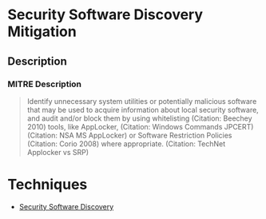 
# Security Software Discovery Mitigation

## Description

### MITRE Description

> Identify unnecessary system utilities or potentially malicious software that may be used to acquire information about local security software, and audit and/or block them by using whitelisting (Citation: Beechey 2010) tools, like AppLocker, (Citation: Windows Commands JPCERT) (Citation: NSA MS AppLocker) or Software Restriction Policies (Citation: Corio 2008) where appropriate. (Citation: TechNet Applocker vs SRP)


# Techniques


* [Security Software Discovery](../techniques/Security-Software-Discovery.md)

